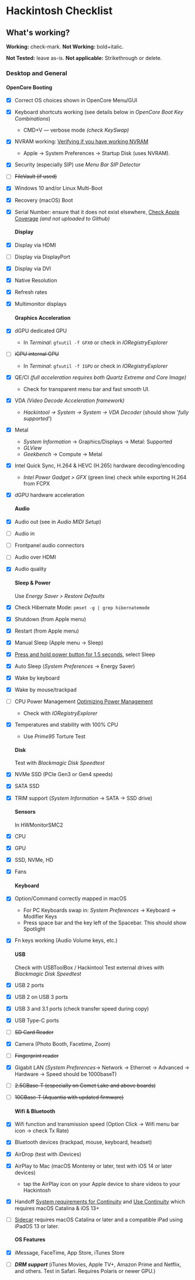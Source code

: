 # Hackintosh Checklist

## What's working?

**Working:** check-mark. **Not Working:** bold+italic.

**Not Tested:** leave as-is. **Not applicable:** Strikethrough or delete.

### Desktop and General

#### OpenCore Booting

* [x] Correct OS choices shown in OpenCore Menu/GUI

* [x] Keyboard shortcuts working (see details below in _OpenCore Boot Key Combinations_)  
  
  * CMD+V — verbose mode _(check KeySwap)_

* [x] NVRAM working: [Verifying if you have working NVRAM](https://dortania.github.io/OpenCore-Post-Install/misc/nvram.html#verifying-if-you-have-working-nvram)  
  
  * Apple -> System Preferences -> Startup Disk (uses NVRAM).

* [x] Security (especially SIP) use _Menu Bar SIP Detector_

* [ ] ~~FileVault (if used)~~

* [x] Windows 10 and/or Linux Multi-Boot

* [x] Recovery (macOS) Boot

* [x] Serial Number: ensure that it does not exist elsewhere, [Check Apple Coverage](https://checkcoverage.apple.com/us/en/) _(and not uploaded to Github)_
  
  #### Display

* [x] Display via HDMI

* [ ] Display via DisplayPort

* [x] Display via DVI

* [x] Native Resolution

* [x] Refresh rates

* [x] Multimonitor displays
  
  #### Graphics Acceleration

* [x] dGPU dedicated GPU  
  
  * In _Terminal_: `gfxutil -f GFX0` or check in _IORegistryExplorer_

* [ ] ~~iGPU internal GPU~~  
  
  * In _Terminal_: `gfxutil -f IGPU` or check in _IORegistryExplorer_

* [x] QE/CI _(full acceleration requires both Quartz Extreme and Core Image)_
  
  * Check for transparent menu bar and fast smooth UI.

* [x] VDA _(Video Decode Acceleration framework)_  
  
  * _Hackintool -> System -> System -> VDA Decoder_ (should show '_fully supported_')

* [x] Metal  
  
  * _System Information_ -> Graphics/Displays -> Metal: Supported
  * _GLView_
  * _Geekbench_ -> Compute -> Metal

* [x] Intel Quick Sync, H.264 & HEVC (H.265) hardware decoding/encoding
  
  - *Intel Power Gadget > GFX* (green line) check while exporting H.264 from FCPX

* [x] dGPU hardware acceleration
  
  #### Audio

* [x] Audio out (see in _Audio MIDI Setup_)

* [ ] Audio in

* [ ] Frontpanel audio connectors

* [ ] Audio over HDMI

* [x] Audio quality
  
  #### Sleep & Power
  
  Use *Energy Saver > Restore Defaults*
- [x] Check Hibernate Mode: `pmset -g | grep hibernatemode`

- [x] Shutdown (from Apple menu)

- [x] Restart (from Apple menu)
* [x] Manual Sleep (Apple menu -> Sleep)
- [x] [Press and hold power button for 1.5 seconds](https://support.apple.com/en-us/HT201236), select Sleep
* [x] Auto Sleep (_System Preferences_ -> Energy Saver)

* [x] Wake by keyboard

* [x] Wake by mouse/trackpad

* [ ] CPU Power Management [Optimizing Power Management](https://dortania.github.io/OpenCore-Post-Install/universal/pm.html#optimizing-power-management)
  
  * Check with _IORegistryExplorer_

* [x] Temperatures and stability with 100% CPU
  
  * Use _Prime95_ Torture Test
  
  #### Disk
  
  Test with *Blackmagic Disk Speedtest*

* [x] NVMe SSD (PCIe Gen3 or Gen4 speeds)

* [x] SATA SSD

* [x] TRIM support (_System Information_ -> SATA -> SSD drive)
  
  #### Sensors
  
    In HWMonitorSMC2

* [x] CPU

* [x] GPU

* [x] SSD, NVMe, HD

* [x] Fans
  
  #### Keyboard

* [x] Option/Command correctly mapped in macOS 
  
  * For PC Keyboards swap in: _System Preferences_ -> Keyboard -> Modifier Keys
  * Press space bar and the key left of the Spacebar. This should show Spotlight

* [x] Fn keys working (Audio Volume keys, etc.)
  
  #### USB
  
  Check with USBToolBox / Hackintool
  Test external drives with _Blackmagic Disk Speedtest_

* [x] USB 2 ports

* [x] USB 2 on USB 3 ports

* [x] USB 3 and 3.1 ports (check transfer speed during copy)

* [x] USB Type-C ports

* [ ] ~~SD Card Reader~~

* [x] Camera (Photo Booth, Facetime, Zoom)

* [ ] ~~Fingerprint reader~~

* [x] Gigabit LAN (_System Preferences_-> Network -> Ethernet -> Advanced -> Hardware -> Speed should be 1000baseT)

* [ ] ~~2.5GBase-T (especially on Comet Lake and above boards)~~

* [ ] ~~10GBase-T (Aquantia with updated firmware)~~
  
  #### Wifi & Bluetooth

* [x] Wifi function and transmission speed (Option Click -> Wifi menu bar icon -> check Tx Rate)

* [x] Bluetooth devices (trackpad, mouse, keyboard, headset)

* [x] AirDrop (test with iDevices)

* [x] AirPlay to Mac (macOS Monterey or later, test with iOS 14 or later devices)  
  
  * tap the AirPlay icon on your Apple device to share videos to your Hackintosh

* [x] Handoff [System requirements for Continuity](https://support.apple.com/en-us/HT204689) and [Use Continuity](https://support.apple.com/en-us/HT204681) which requires macOS Catalina & iOS 13+

* [ ] [Sidecar](https://support.apple.com/en-us/HT210380) requires macOS Catalina or later and a compatible iPad using iPadOS 13 or later.
  
  #### OS Features

* [x] iMessage, FaceTime, App Store, iTunes Store

* [ ] ***DRM support*** (iTunes Movies, Apple TV+, Amazon Prime and Netflix, and others. Test in Safari. Requires Polaris or newer GPU.)
